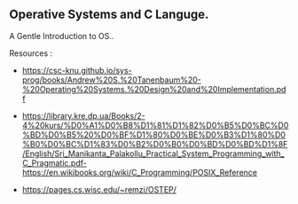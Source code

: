 ## Operative Systems and C Languge.
A Gentle Introduction to OS..

Resources :
- https://csc-knu.github.io/sys-prog/books/Andrew%20S.%20Tanenbaum%20-%20Operating%20Systems.%20Design%20and%20Implementation.pdf

- https://library.kre.dp.ua/Books/2-4%20kurs/%D0%A1%D0%B8%D1%81%D1%82%D0%B5%D0%BC%D0%BD%D0%B5%20%D0%BF%D1%80%D0%BE%D0%B3%D1%80%D0%B0%D0%BC%D1%83%D0%B2%D0%B0%D0%BD%D0%BD%D1%8F/English/Sri_Manikanta_Palakollu_Practical_System_Programming_with_C_Pragmatic.pdf- https://en.wikibooks.org/wiki/C_Programming/POSIX_Reference
- https://pages.cs.wisc.edu/~remzi/OSTEP/
